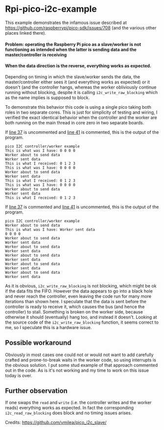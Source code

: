 # Rpi-pico-i2c-example

This example demonstrates the infamous issue described at https://github.com/raspberrypi/pico-sdk/issues/708 (and the various other places linked there).

#### Problem: operating the Raspberry Pi pico as a slave/worker is not functioning as intended when the latter is sending data and the master/controller is receiving
#### When the data direction is the reverse, everything works as expected.

Depending on timing in which the slave/worker sends the data, the master/controller either sees it (and everything works as expected) or it doesn't (and the controller hangs, whereas the worker obliviously continue running without blocking, despite it is calling `i2c_write_raw_blocking` which as the name implies is supposed to block.

To demonstrate this behavior this code is using a single pico taking both roles in two separate cores. This is just for simplicity of testing and wiring, I verified the exact identical behavior when the controller and the worker are both running on the main thread in core zero in two separate boards.



If [line 37](https://github.com/davidedelvento/Rpi-pico-i2c-example/blob/cf7505e05e7d4061ffb33ae7362bd04a9c569c5b/i2c_example/example.c#L37) is uncommented and [line 41](https://github.com/davidedelvento/Rpi-pico-i2c-example/blob/cf7505e05e7d4061ffb33ae7362bd04a9c569c5b/i2c_example/example.c#L41) is commented, this is the output of the program.

```
pico I2C controller/worker example
This is what was I have: 0 0 0 0 
Worker about to send data
Worker sent data
This is what I received: 0 1 2 3 
This is what was I have: 0 0 0 0 
Worker about to send data
Worker sent data
This is what I received: 0 1 2 3 
This is what was I have: 0 0 0 0 
Worker about to send data
Worker sent data
This is what I received: 0 1 2 3 
```

If [line 37](https://github.com/davidedelvento/Rpi-pico-i2c-example/blob/cf7505e05e7d4061ffb33ae7362bd04a9c569c5b/i2c_example/example.c#L37) is commented and [line 41](https://github.com/davidedelvento/Rpi-pico-i2c-example/blob/cf7505e05e7d4061ffb33ae7362bd04a9c569c5b/i2c_example/example.c#L41) is uncommented, this is the output of the program.

```
pico I2C controller/worker example
Worker about to send data
This is what was I have: Worker sent data
0 0 0 0 
Worker about to send data
Worker sent data
Worker about to send data
Worker sent data
Worker about to send data
Worker sent data
Worker about to send data
Worker sent data
Worker about to send data
Worker sent data
```

As it is obvious, `i2c_write_raw_blocking` is not blocking, which might be ok if the data fits the FIFO. However the data appears to go into a black hole and never reach the controller, even leaving the code run for many more iterations than shown here. I speculate that the data is sent before the controller is ready to receive it, which causes the bus (and hence the controller) to stall. Something is broken on the worker side, because otherwise it should (eventually) hang too, and instead it doesn't.
Looking at the source code of the `i2c_write_raw_blocking` function, it seems correct to me, so I speculate this is a hardware issue.

## Possible workaround
Obviously in most cases one could not or would not want to add carefully crafted and prone-to-break waits in the worker code, so using interrupts is the obvious solution. I put some stud example of that approach commented out in the code. As is it's not working and my time to work on this issue today is over.

## Further observation
If one swaps the `read` and `write` (i.e. the controller writes and the worker reads) everything works as expected. In fact the corresponding `i2c_read_raw_blocking` does block and no timing issues arises.

Credits: https://github.com/vmilea/pico_i2c_slave/
